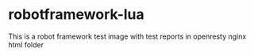 # robotframework-lua
This is a robot framework test image with test reports in openresty nginx html folder
